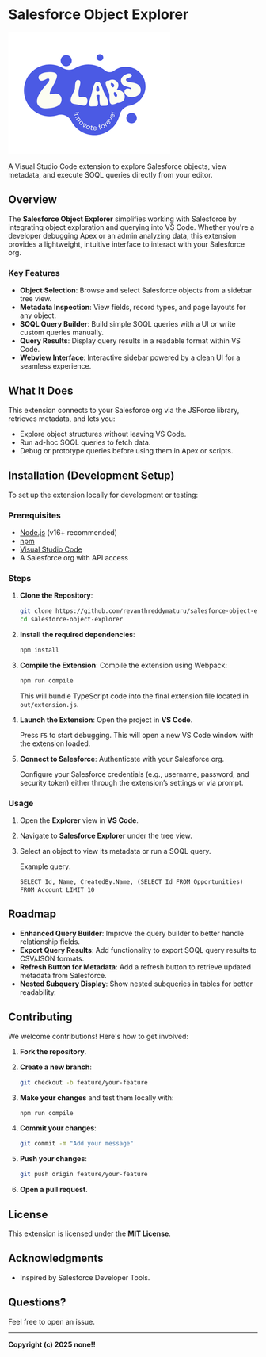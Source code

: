 # Salesforce Object Explorer

![Salesforce Object Explorer Logo](icon.png)

A Visual Studio Code extension to explore Salesforce objects, view metadata, and execute SOQL queries directly from your editor.

## Overview

The **Salesforce Object Explorer** simplifies working with Salesforce by integrating object exploration and querying into VS Code. Whether you're a developer debugging Apex or an admin analyzing data, this extension provides a lightweight, intuitive interface to interact with your Salesforce org.

### Key Features

- **Object Selection**: Browse and select Salesforce objects from a sidebar tree view.
- **Metadata Inspection**: View fields, record types, and page layouts for any object.
- **SOQL Query Builder**: Build simple SOQL queries with a UI or write custom queries manually.
- **Query Results**: Display query results in a readable format within VS Code.
- **Webview Interface**: Interactive sidebar powered by a clean UI for a seamless experience.

## What It Does

This extension connects to your Salesforce org via the JSForce library, retrieves metadata, and lets you:

- Explore object structures without leaving VS Code.
- Run ad-hoc SOQL queries to fetch data.
- Debug or prototype queries before using them in Apex or scripts.

## Installation (Development Setup)

To set up the extension locally for development or testing:

### Prerequisites

- [Node.js](https://nodejs.org/) (v16+ recommended)
- [npm](https://www.npmjs.com/)
- [Visual Studio Code](https://code.visualstudio.com/)
- A Salesforce org with API access

### Steps

1. **Clone the Repository**:

   ```bash
   git clone https://github.com/revanthreddymaturu/salesforce-object-explorer.git
   cd salesforce-object-explorer
   ```

2. **Install the required dependencies**:

   ```bash
   npm install
   ```

3. **Compile the Extension**:
   Compile the extension using Webpack:

   ```bash
   npm run compile
   ```

   This will bundle TypeScript code into the final extension file located in `out/extension.js`.

4. **Launch the Extension**:
   Open the project in **VS Code**.

   Press `F5` to start debugging. This will open a new VS Code window with the extension loaded.

5. **Connect to Salesforce**:
   Authenticate with your Salesforce org.

   Configure your Salesforce credentials (e.g., username, password, and security token) either through the extension’s settings or via prompt.

### Usage

1. Open the **Explorer** view in **VS Code**.

2. Navigate to **Salesforce Explorer** under the tree view.

3. Select an object to view its metadata or run a SOQL query.

   Example query:

   ```soql
   SELECT Id, Name, CreatedBy.Name, (SELECT Id FROM Opportunities) FROM Account LIMIT 10
   ```

## Roadmap

- **Enhanced Query Builder**: Improve the query builder to better handle relationship fields.
- **Export Query Results**: Add functionality to export SOQL query results to CSV/JSON formats.
- **Refresh Button for Metadata**: Add a refresh button to retrieve updated metadata from Salesforce.
- **Nested Subquery Display**: Show nested subqueries in tables for better readability.

## Contributing

We welcome contributions! Here's how to get involved:

1. **Fork the repository**.

2. **Create a new branch**:

   ```bash
   git checkout -b feature/your-feature
   ```

3. **Make your changes** and test them locally with:

   ```bash
   npm run compile
   ```

4. **Commit your changes**:

   ```bash
   git commit -m "Add your message"
   ```

5. **Push your changes**:

   ```bash
   git push origin feature/your-feature
   ```

6. **Open a pull request**.

## License

This extension is licensed under the **MIT License**.

## Acknowledgments

- Inspired by Salesforce Developer Tools.

## Questions?

Feel free to open an issue.

---

**Copyright (c) 2025 none!!**
